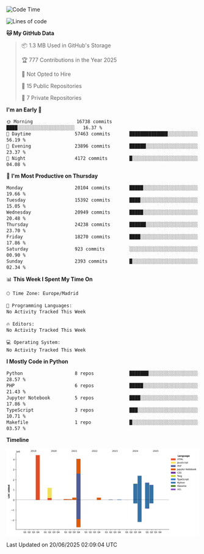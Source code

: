 <!--START_SECTION:waka-->
![Code Time](http://img.shields.io/badge/Code%20Time-839%20hrs%2038%20mins-blue)

![Lines of code](https://img.shields.io/badge/From%20Hello%20World%20I%27ve%20Written-17.5%20million%20lines%20of%20code-blue)

**🐱 My GitHub Data** 

> 📦 1.3 MB Used in GitHub's Storage 
 > 
> 🏆 777 Contributions in the Year 2025
 > 
> 🚫 Not Opted to Hire
 > 
> 📜 15 Public Repositories 
 > 
> 🔑 7 Private Repositories 
 > 
**I'm an Early 🐤** 

```text
🌞 Morning                16738 commits       ████░░░░░░░░░░░░░░░░░░░░░   16.37 % 
🌆 Daytime                57463 commits       ██████████████░░░░░░░░░░░   56.19 % 
🌃 Evening                23896 commits       ██████░░░░░░░░░░░░░░░░░░░   23.37 % 
🌙 Night                  4172 commits        █░░░░░░░░░░░░░░░░░░░░░░░░   04.08 % 
```
📅 **I'm Most Productive on Thursday** 

```text
Monday                   20104 commits       █████░░░░░░░░░░░░░░░░░░░░   19.66 % 
Tuesday                  15392 commits       ████░░░░░░░░░░░░░░░░░░░░░   15.05 % 
Wednesday                20949 commits       █████░░░░░░░░░░░░░░░░░░░░   20.48 % 
Thursday                 24238 commits       ██████░░░░░░░░░░░░░░░░░░░   23.70 % 
Friday                   18270 commits       ████░░░░░░░░░░░░░░░░░░░░░   17.86 % 
Saturday                 923 commits         ░░░░░░░░░░░░░░░░░░░░░░░░░   00.90 % 
Sunday                   2393 commits        █░░░░░░░░░░░░░░░░░░░░░░░░   02.34 % 
```


📊 **This Week I Spent My Time On** 

```text
🕑︎ Time Zone: Europe/Madrid

💬 Programming Languages: 
No Activity Tracked This Week

🔥 Editors: 
No Activity Tracked This Week

💻 Operating System: 
No Activity Tracked This Week
```

**I Mostly Code in Python** 

```text
Python                   8 repos             ███████░░░░░░░░░░░░░░░░░░   28.57 % 
PHP                      6 repos             █████░░░░░░░░░░░░░░░░░░░░   21.43 % 
Jupyter Notebook         5 repos             ████░░░░░░░░░░░░░░░░░░░░░   17.86 % 
TypeScript               3 repos             ███░░░░░░░░░░░░░░░░░░░░░░   10.71 % 
Makefile                 1 repo              █░░░░░░░░░░░░░░░░░░░░░░░░   03.57 % 
```



**Timeline**

![Lines of Code chart](https://raw.githubusercontent.com/danisoronellas/danisoronellas/main/assets/bar_graph.png)


 Last Updated on 20/06/2025 02:09:04 UTC
<!--END_SECTION:waka-->
